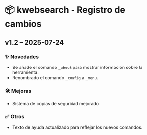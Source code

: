 # 📦 kwebsearch - Registro de cambios

## v1.2 – 2025-07-24

### ✨ Novedades
- Se añade el comando `_about` para mostrar información sobre la herramienta.
- Renombrado el comando `_config` a `_menu`.

### 🛠️ Mejoras
- Sistema de copias de seguridad mejorado

### ✅ Otros
- Texto de ayuda actualizado para reflejar los nuevos comandos.
